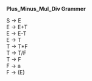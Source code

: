 **Plus_Minus_Mul_Div Grammer**

S → E </br>
E → E+T </br>
E → E-T </br>
E → T </br>
T → T*F </br>
T → T/F </br>
T → F </br>
F → a </br>
F → (E) </br>

